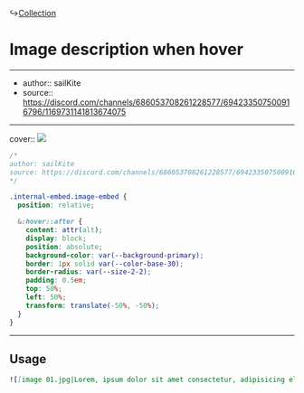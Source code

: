 ↪[Collection](Collection.md)

# Image description when hover

---

- author:: sailKite
- source:: https://discord.com/channels/686053708261228577/694233507500916796/1169731141813674075

---

cover:: ![](https://i.imgur.com/VzcAJXe.gif)

```css
/*
author: sailKite
source: https://discord.com/channels/686053708261228577/694233507500916796/1169731141813674075
*/

.internal-embed.image-embed {
  position: relative;

  &:hover::after {
    content: attr(alt);
    display: block;
    position: absolute;
    background-color: var(--background-primary);
    border: 1px solid var(--color-base-30);
    border-radius: var(--size-2-2);
    padding: 0.5em;
    top: 50%;
    left: 50%;
    transform: translate(-50%, -50%);
  }
}
```

---

## Usage

```md
![[image 01.jpg|Lorem, ipsum dolor sit amet consectetur, adipisicing elit.]]
```
